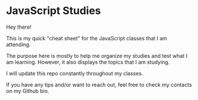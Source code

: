 # JavaScript Studies

Hey there!

This is my quick "cheat sheet" for the JavaScript classes that I am attending. 

The purpose here is mostly to help me organize my studies and test what I am learning. However, it also displays the topics that I am studying.

I will update this repo constantly throughout my classes.

If you have any tips and/or want to reach out, feel free to check my contacts on my Github bio.
